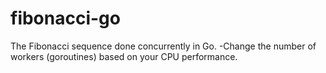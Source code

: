 # fibonacci-go
The Fibonacci sequence done concurrently in Go.
-Change the number of workers (goroutines) based on your CPU performance.
 
